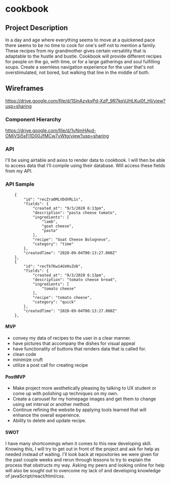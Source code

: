 # cookbook

## Project Description

In a day and age where everything seems to move at a quickened pace there seems to be no time to cook for one's self not to mention a family.  These recipes from my grandmother gives certain versatility that is adaptable to the hustle and bustle.  Cookbook will provide different recipes for people on the go, with time, or for a large gatherings and soul fulfilling soups. Create a seemless navigation experience for the user that's not overstimulated, not bored, but walking that line in the middle of both.  

## Wireframes

https://drive.google.com/file/d/1SinAzykxPd-XzP_9R7kqVJHLKui0f_HI/view?usp=sharing

### Component Hierarchy

https://drive.google.com/file/d/1vNmHAyd-OMiVSj5sFl1D00JfMCw7yWtg/view?usp=sharing

### API

I'll be using airtable and axios to render data to cookbook. I will then be able to access data that I'll compile using their database.  Will access these fields from my API.

### API Sample


        {
            "id": "recZraOMLVDdVRL1s",
            "fields": {
                "created_at": "9/3/2020 6:13pm",
                "description": "pasta cheese tomato",
                "ingredients": [
                    "lamb",
                    "goat cheese",
                    "pasta"
                ],
                "recipe": "Goat Cheese Bolognese",
                "category": "time"
            },
            "createdTime": "2020-09-04T00:13:27.000Z"
        },
        {
            "id": "recTkTKw14GVHsZU6",
            "fields": {
                "created_at": "9/3/2020 6:13pm",
                "description": "tomato cheese bread",
                "ingredients": [
                    "tomato cheese"
                ],
                "recipe": "tomato cheese",
                "category": "quick"
            },
            "createdTime": "2020-09-04T00:13:27.000Z"
        },


#### MVP 

- convey my data of recipes to the user in a clear manner.  
- have pictures that accompany the dishes for visual appeal
- have functionality of buttons that renders data that is called for.
- clean code
- minimize cruft
- utilize a post call for creating recipe

#### PostMVP  

- Make project more aesthetically pleasing by talking to UX student or come up with polishing up techniques on my own.  
- Create a carousel for my homepage images and get them to change using set interval or another method.  
- Continue refining the website by applying tools learned that will enhance the overall experience.
- Ability to delete and update recipe.

#### SWOT

I have many shortcomings when it comes to this new developing skill.  Knowing this, I will try to get out in front of the project and ask for help as needed instead of waiting.  I'll look back at repositories we were given for the past couple weeks and rerun through lessons to try to explain the process that obstructs my way.  Asking my peers and looking online for help will also be sought out to overcome my lack of and developing knowledge of javaScript/react/html/css. 
